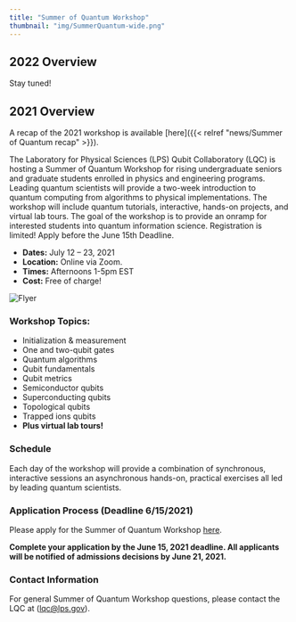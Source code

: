 ```yaml
---
title: "Summer of Quantum Workshop"
thumbnail: "img/SummerQuantum-wide.png"
---
```


## 2022 Overview ##

Stay tuned!

## 2021 Overview ##

A recap of the 2021 workshop is available [here]({{< relref "news/Summer of Quantum recap" >}}).

The Laboratory for Physical Sciences (LPS) Qubit Collaboratory (LQC) is hosting a Summer of Quantum Workshop for rising undergraduate seniors and graduate students enrolled in physics and engineering programs. Leading quantum scientists will provide a two-week introduction to quantum computing from algorithms to physical implementations. The workshop will include quantum tutorials, interactive, hands-on projects, and virtual lab tours. The goal of the workshop is to provide an onramp for interested students into quantum information science.  Registration is limited!  Apply before the June 15th Deadline.

- **Dates:**  July 12 – 23, 2021
- **Location:**  Online via Zoom.
- **Times:**  Afternoons 1-5pm EST
- **Cost:**  Free of charge!

![Flyer](/activities/SoQ_Flyer.png)


### Workshop Topics: ###

- Initialization & measurement
- One and two-qubit gates
- Quantum algorithms
- Qubit fundamentals
- Qubit metrics
- Semiconductor qubits
- Superconducting qubits
- Topological qubits
- Trapped ions qubits
- **Plus virtual lab tours!**

### Schedule ###

Each day of the workshop will provide a combination of synchronous, interactive sessions an asynchronous hands-on, practical exercises all led by leading quantum scientists.

### Application Process (Deadline 6/15/2021) ###

Please apply for the Summer of Quantum Workshop [here](https://docs.google.com/forms/d/e/1FAIpQLSekVUBnNzsFU32wSvVmRKkkyshOEOD6Y7MREgUpTZecMqu5eQ/viewform).

**Complete your application by the June 15, 2021 deadline. All applicants will be notified of admissions decisions by June 21, 2021.**

### Contact Information ###

For general Summer of Quantum Workshop questions, please contact the LQC at (lqc@lps.gov).
